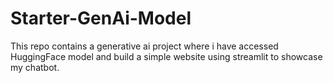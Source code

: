 # Starter-GenAi-Model
This repo contains a generative ai project where i have accessed HuggingFace model and build a simple website using streamlit to showcase my chatbot. 
